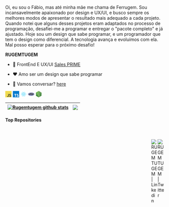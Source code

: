 Oi, eu sou o Fábio, mas até minha mãe me chama de Ferrugem.
Sou incansavelmente apaixonado por design e UX/UI, e busco sempre os melhores modos de apresentar o resultado mais adequado a cada projeto.
Quando notei que alguns desses projetos eram adaptados no processo de programação, desafiei-me a programar e entregar o "pacote completo" e já ajustado.
Hoje sou um design que sabe programar, e um programador que tem o design como diferencial.
A tecnologia avança e evoluímos com ela. 
Mal posso esperar para o próximo desafio!

**RUGEMTUGEM**

- 💼 FrontEnd E UX/UI [Sales PRIME](http://salesprime.com.br/)

- ❤️ Amo ser um design que sabe programar

- 💬 Vamos conversar? [here](https://github.com/rugemtugem/rugemtugem/issues)

<code><img height="20" alt="javascript" src="https://raw.githubusercontent.com/github/explore/80688e429a7d4ef2fca1e82350fe8e3517d3494d/topics/javascript/javascript.png"></code>
<code><img height="20" alt="typescript" src="https://raw.githubusercontent.com/github/explore/80688e429a7d4ef2fca1e82350fe8e3517d3494d/topics/typescript/typescript.png"></code>
<code><img height="20" alt="react" src="https://raw.githubusercontent.com/github/explore/80688e429a7d4ef2fca1e82350fe8e3517d3494d/topics/react/react.png"></code>
<code><img height="20" alt="graphql" src="https://raw.githubusercontent.com/github/explore/5c058a388828bb5fde0bcafd4bc867b5bb3f26f3/topics/php/php.png"></code>
<code><img height="20" alt="nodejs" src="https://raw.githubusercontent.com/github/explore/80688e429a7d4ef2fca1e82350fe8e3517d3494d/topics/nodejs/nodejs.png"></code>    


| <a href="https://github.com/rugemtugem/github-readme-stats"><img align="center" src="https://github-readme-stats.vercel.app/api?username=rugemtugem&show_icons=true&include_all_commits=true&theme=buefy&hide_border=true" alt="Rugemtugem github stats" /></a> | <a href="https://github.com/rugemtugem/github-readme-stats"><img align="center" src="https://github-readme-stats.vercel.app/api/top-langs/?username=rugemtugem&layout=compact&theme=buefy&hide_border=true" /></a> |
| ------------- | ------------- |

#### Top Repositories


<!--<a href="https://github.com/rugemtugem/github-readme-stats">
  <img align="center" src="https://github-readme-stats.vercel.app/api/pin/?username=rugemtugem&repo=github-readme-stats&theme=buefy" />
</a>
<a href="https://github.com/rugemtugem/rugemtugem.github.io">
  <img align="center" src="https://github-readme-stats.vercel.app/api/pin/?username=rugemtugem&repo=rugemtugem.github.io&theme=buefy" />
</a>-->

<br />
<br />

<a href="https://twitter.com/rugemtugem">
  <img align="right" alt="RUGEMTUGEM | Twitter" width="21px" src="https://raw.githubusercontent.com/anuraghazra/anuraghazra/master/assets/twitter.svg" />
</a>
<a href="https://linkedin.com/in/rugemtugem">
  <img align="right" alt="RUGEMTUGEM | Linkedin" width="20px" src="https://avatars.githubusercontent.com/u/357098?s=200&v=4" />
</a>
